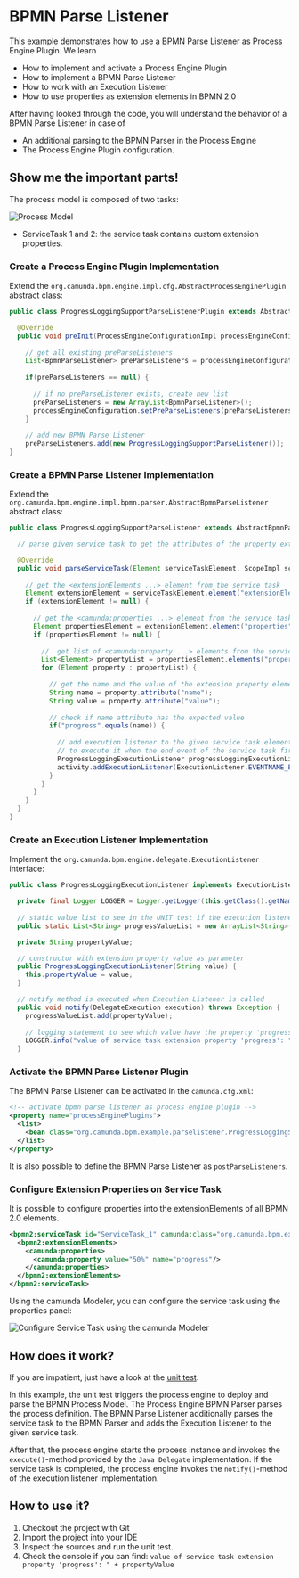 # BPMN Parse Listener

This example demonstrates how to use a BPMN Parse Listener as Process Engine Plugin.
We learn

* How to implement and activate a Process Engine Plugin
* How to implement a BPMN Parse Listener
* How to work with an Execution Listener
* How to use properties as extension elements in BPMN 2.0

After having looked through the code, you will understand the behavior of a BPMN Parse Listener in case of

* An additional parsing to the BPMN Parser in the Process Engine
* The Process Engine Plugin configuration.

## Show me the important parts!

The process model is composed of two tasks:

![Process Model][1]

* ServiceTask 1 and 2: the service task contains custom extension properties.

### Create a Process Engine Plugin Implementation

Extend the `org.camunda.bpm.engine.impl.cfg.AbstractProcessEnginePlugin` abstract class:

``` java
public class ProgressLoggingSupportParseListenerPlugin extends AbstractProcessEnginePlugin {

  @Override
  public void preInit(ProcessEngineConfigurationImpl processEngineConfiguration) {
  
    // get all existing preParseListeners
    List<BpmnParseListener> preParseListeners = processEngineConfiguration.getPreParseListeners();
    
    if(preParseListeners == null) {
    
      // if no preParseListener exists, create new list
      preParseListeners = new ArrayList<BpmnParseListener>();
      processEngineConfiguration.setPreParseListeners(preParseListeners);
    }
    
    // add new BPMN Parse Listener
    preParseListeners.add(new ProgressLoggingSupportParseListener());
}
```

### Create a BPMN Parse Listener Implementation

Extend the `org.camunda.bpm.engine.impl.bpmn.parser.AbstractBpmnParseListener` abstract class:

``` java
public class ProgressLoggingSupportParseListener extends AbstractBpmnParseListener {

  // parse given service task to get the attributes of the property extension elements 

  @Override
  public void parseServiceTask(Element serviceTaskElement, ScopeImpl scope, ActivityImpl activity) {
  
    // get the <extensionElements ...> element from the service task
    Element extensionElement = serviceTaskElement.element("extensionElements");
    if (extensionElement != null) {
    
      // get the <camunda:properties ...> element from the service task
      Element propertiesElement = extensionElement.element("properties");
      if (propertiesElement != null) {
      
        //  get list of <camunda:property ...> elements from the service task
        List<Element> propertyList = propertiesElement.elements("property");
        for (Element property : propertyList) {
        
          // get the name and the value of the extension property element
          String name = property.attribute("name");
          String value = property.attribute("value");
          
          // check if name attribute has the expected value
          if("progress".equals(name)) {
          
            // add execution listener to the given service task element
            // to execute it when the end event of the service task fired
            ProgressLoggingExecutionListener progressLoggingExecutionListener = new ProgressLoggingExecutionListener(value);
            activity.addExecutionListener(ExecutionListener.EVENTNAME_END, progressLoggingExecutionListener);
          }
        }
      }
    }
  }
}
```

### Create an Execution Listener Implementation

Implement the `org.camunda.bpm.engine.delegate.ExecutionListener` interface:

``` java
public class ProgressLoggingExecutionListener implements ExecutionListener {

  private final Logger LOGGER = Logger.getLogger(this.getClass().getName());
  
  // static value list to see in the UNIT test if the execution listener was executed
  public static List<String> progressValueList = new ArrayList<String>();

  private String propertyValue;

  // constructor with extension property value as parameter
  public ProgressLoggingExecutionListener(String value) {
    this.propertyValue = value;
  }

  // notify method is executed when Execution Listener is called
  public void notify(DelegateExecution execution) throws Exception {
    progressValueList.add(propertyValue);
    
    // logging statement to see which value have the property 'progress'
    LOGGER.info("value of service task extension property 'progress': " + propertyValue);
  }
```

### Activate the BPMN Parse Listener Plugin

The BPMN Parse Listener can be activated in the `camunda.cfg.xml`:

``` xml
<!-- activate bpmn parse listener as process engine plugin -->
<property name="processEnginePlugins">
  <list>
    <bean class="org.camunda.bpm.example.parselistener.ProgressLoggingSupportParseListenerPlugin" />
  </list>
</property>
```

It is also possible to define the BPMN Parse Listener as `postParseListeners`.

### Configure Extension Properties on Service Task

It is possible to configure properties into the extensionElements of all BPMN 2.0 elements.  

``` xml
<bpmn2:serviceTask id="ServiceTask_1" camunda:class="org.camunda.bpm.example.delegate.ServiceTaskOneDelegate" name="ServiceTask 1">
  <bpmn2:extensionElements>
    <camunda:properties>
      <camunda:property value="50%" name="progress"/>
    </camunda:properties>
  </bpmn2:extensionElements>
</bpmn2:serviceTask>
```

Using the camunda Modeler, you can configure the service task using the properties panel:

![Configure Service Task using the camunda Modeler][2]


## How does it work?

If you are impatient, just have a look at the [unit test][3].

In this example, the unit test triggers the process engine to deploy and parse the BPMN Process Model. 
The Process Engine BPMN Parser parses the process definition. The BPMN Parse Listener additionally parses the service task
to the BPMN Parser and adds the Execution Listener to the given service task.

After that, the process engine starts the process instance and invokes the `execute()`-method provided by the `Java Delegate`
implementation. If the service task is completed, the process engine invokes the `notify()`-method of the execution listener implementation.  

## How to use it?

1. Checkout the project with Git
2. Import the project into your IDE
3. Inspect the sources and run the unit test.
4. Check the console if you can find: `value of service task extension property 'progress': " + propertyValue`

[1]: docs/bpmnParseListener.png
[2]: docs/service-camunda-modeler.png
[3]: src/test/java/org/camunda/bpm/example/test/BpmnParseListenerTest.java
